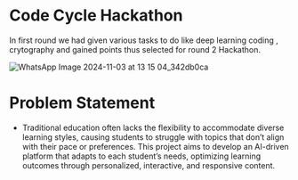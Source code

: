 # Code Cycle Hackathon
In first round we had given various tasks to do like deep learning coding , crytography and gained points thus selected for round 2 Hackathon.

![WhatsApp Image 2024-11-03 at 13 15 04_342db0ca](https://github.com/user-attachments/assets/f1d61ae9-1c39-4ace-bf4c-785f15c18c5f)
# Problem Statement
- Traditional education often lacks the flexibility to accommodate diverse learning styles, causing students to struggle with topics that don’t align with their pace or preferences. This project aims to develop an AI-driven platform that adapts to each student’s needs, optimizing learning outcomes through personalized, interactive, and responsive content.
